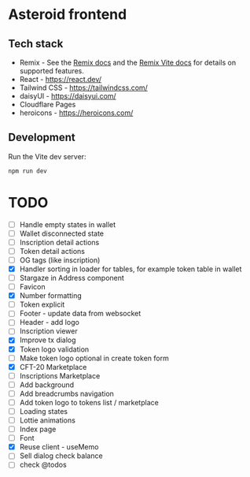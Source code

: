 # Asteroid frontend

## Tech stack
- Remix - See the [Remix docs](https://remix.run/docs) and the [Remix Vite docs](https://remix.run/docs/en/main/future/vite) for details on supported features.
- React - https://react.dev/
- Tailwind CSS - https://tailwindcss.com/
- daisyUI - https://daisyui.com/
- Cloudflare Pages
- heroicons - https://heroicons.com/

## Development

Run the Vite dev server:

```bash
npm run dev
```


# TODO

- [ ] Handle empty states in wallet
- [ ] Wallet disconnected state
- [ ] Inscription detail actions
- [ ] Token detail actions
- [ ] OG tags (like inscription)
- [x] Handler sorting in loader for tables, for example token table in wallet
- [ ] Stargaze in Address component
- [ ] Favicon
- [x] Number formatting
- [ ] Token explicit
- [ ] Footer - update data from websocket
- [ ] Header - add logo
- [ ] Inscription viewer
- [x] Improve tx dialog
- [x] Token logo validation
- [ ] Make token logo optional in create token form
- [x] CFT-20 Marketplace
- [ ] Inscriptions Marketplace
- [ ] Add background
- [ ] Add breadcrumbs navigation
- [ ] Add token logo to tokens list / marketplace 
- [ ] Loading states
- [ ] Lottie animations
- [ ] Index page
- [ ] Font
- [x] Reuse client - useMemo
- [ ] Sell dialog check balance
- [ ] check @todos